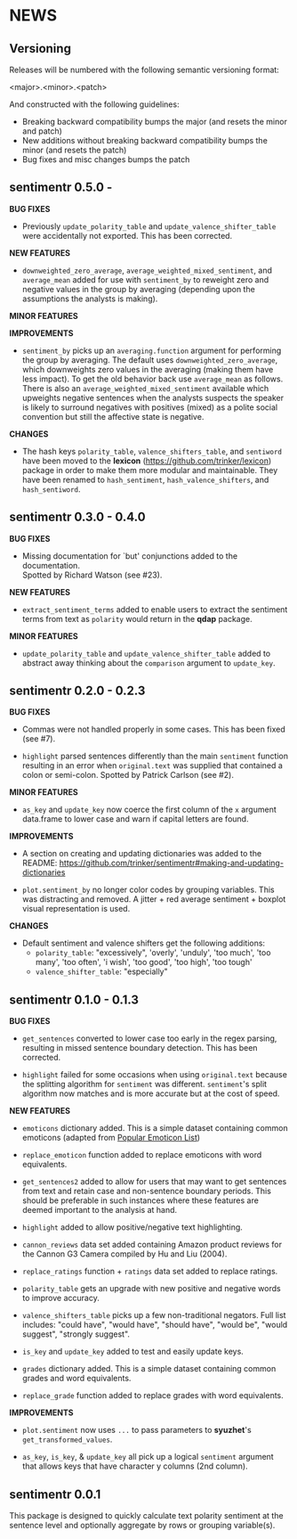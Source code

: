 NEWS
====

Versioning
----------

Releases will be numbered with the following semantic versioning format:

&lt;major&gt;.&lt;minor&gt;.&lt;patch&gt;

And constructed with the following guidelines:

* Breaking backward compatibility bumps the major (and resets the minor
  and patch)
* New additions without breaking backward compatibility bumps the minor
  (and resets the patch)
* Bug fixes and misc changes bumps the patch


sentimentr 0.5.0 - 
----------------------------------------------------------------

**BUG FIXES**

* Previously `update_polarity_table` and `update_valence_shifter_table` were
  accidentally not exported.  This has been corrected.

**NEW FEATURES**

* `downweighted_zero_average`, `average_weighted_mixed_sentiment`, and 
  `average_mean` added for use with `sentiment_by` to reweight
  zero and negative values in the group by averaging (depending upon the 
  assumptions the analysts is making).

**MINOR FEATURES**

**IMPROVEMENTS**

* `sentiment_by` picks up an `averaging.function` argument for performing the 
  group by averaging.  The default uses `downweighted_zero_average`, which 
  downweights zero values in the averaging (making them have less impact).  To
  get the old behavior back use `average_mean` as follows.  There is also an
  `average_weighted_mixed_sentiment` available which upweights negative 
  sentences when the analysts suspects the speaker is likely to surround 
  negatives with positives (mixed) as a polite social convention but still the 
  affective state is negative.

**CHANGES**

* The hash keys `polarity_table`, `valence_shifters_table`, and `sentiword` have
  been moved to the **lexicon** (https://github.com/trinker/lexicon) package in
  order to make them more modular and maintainable.  They have been renamed to
  `hash_sentiment`, `hash_valence_shifters`, and `hash_sentiword`.



sentimentr 0.3.0 - 0.4.0
----------------------------------------------------------------

**BUG FIXES**

* Missing documentation for `but' conjunctions added to the documentation.  
  Spotted by Richard Watson (see #23).
  
**NEW FEATURES**

* `extract_sentiment_terms` added to enable users to extract the sentiment terms 
  from text as `polarity` would return in the **qdap** package.
  
**MINOR FEATURES**

* `update_polarity_table` and `update_valence_shifter_table` added to abstract 
  away thinking about the `comparison` argument to `update_key`.


sentimentr 0.2.0 - 0.2.3
----------------------------------------------------------------

**BUG FIXES**

* Commas were not handled properly in some cases.  This has been fixed (see #7).

* `highlight` parsed sentences differently than the main `sentiment` function 
  resulting in an error when `original.text` was supplied that contained a colon
  or semi-colon.  Spotted by Patrick Carlson (see #2).

**MINOR FEATURES**

* `as_key` and `update_key` now coerce the first column of the `x` argument 
  data.frame to lower case and warn if capital letters are found.

**IMPROVEMENTS**

* A section on creating and updating dictionaries was added to the README:
  https://github.com/trinker/sentimentr#making-and-updating-dictionaries
  
* `plot.sentiment_by` no longer color codes by grouping variables.  This was
  distracting and removed.  A jitter + red average sentiment + boxplot visual
  representation is used.
  
**CHANGES**

* Default sentiment and valence shifters get the following additions: 
  - `polarity_table`: "excessively", 'overly', 'unduly', 'too much', 'too many', 
  'too often', 'i wish', 'too good', 'too high', 'too tough'
  - `valence_shifter_table`: "especially"


sentimentr 0.1.0 - 0.1.3
----------------------------------------------------------------

**BUG FIXES**

* `get_sentences` converted to lower case too early in the regex parsing,
  resulting in missed sentence boundary detection.  This has been corrected.

* `highlight` failed for some occasions when using `original.text` because the
  splitting algorithm for `sentiment` was different. `sentiment`'s split algorithm
  now matches and is more accurate but at the cost of speed.

**NEW FEATURES**

* `emoticons` dictionary added.  This is a simple dataset containing common
  emoticons (adapted from [Popular Emoticon List](http://www.lingo2word.com/lists/emoticon_listH.html))

* `replace_emoticon` function added to replace emoticons with word equivalents.

* `get_sentences2` added to allow for users that may want to get sentences from
  text and retain case and non-sentence boundary periods.  This should be
  preferable in such instances where these features are deemed important to the
  analysis at hand.

* `highlight` added to allow positive/negative text highlighting.

* `cannon_reviews` data set added containing Amazon product reviews for the
  Cannon G3 Camera compiled by Hu and Liu (2004).

* `replace_ratings` function + `ratings` data set added to replace ratings.

* `polarity_table` gets an upgrade with new positive and negative words to
  improve accuracy.

* `valence_shifters_table` picks up a few non-traditional negators.  Full list
  includes: "could have", "would have", "should have", "would be",
  "would suggest", "strongly suggest".

* `is_key` and `update_key` added to test and easily update keys.

* `grades` dictionary added.  This is a simple dataset containing common
  grades and word equivalents.

* `replace_grade` function added to replace grades with word equivalents.


**IMPROVEMENTS**

* `plot.sentiment` now uses `...` to pass parameters to **syuzhet**'s
  `get_transformed_values`.

* `as_key`, `is_key`, & `update_key` all pick up a logical `sentiment` argument
  that allows keys that have character y columns (2nd column).



sentimentr 0.0.1
----------------------------------------------------------------

This package is designed to quickly calculate text polarity sentiment at the
sentence level and optionally aggregate by rows or grouping variable(s).